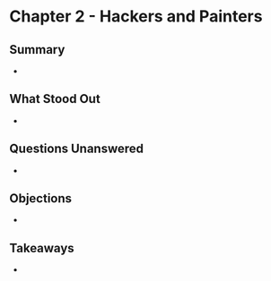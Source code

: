 # Chapter 2 - Hackers and Painters

## Summary
  
* 

## What Stood Out

* 

## Questions Unanswered

* 

## Objections

* 

## Takeaways

* 
